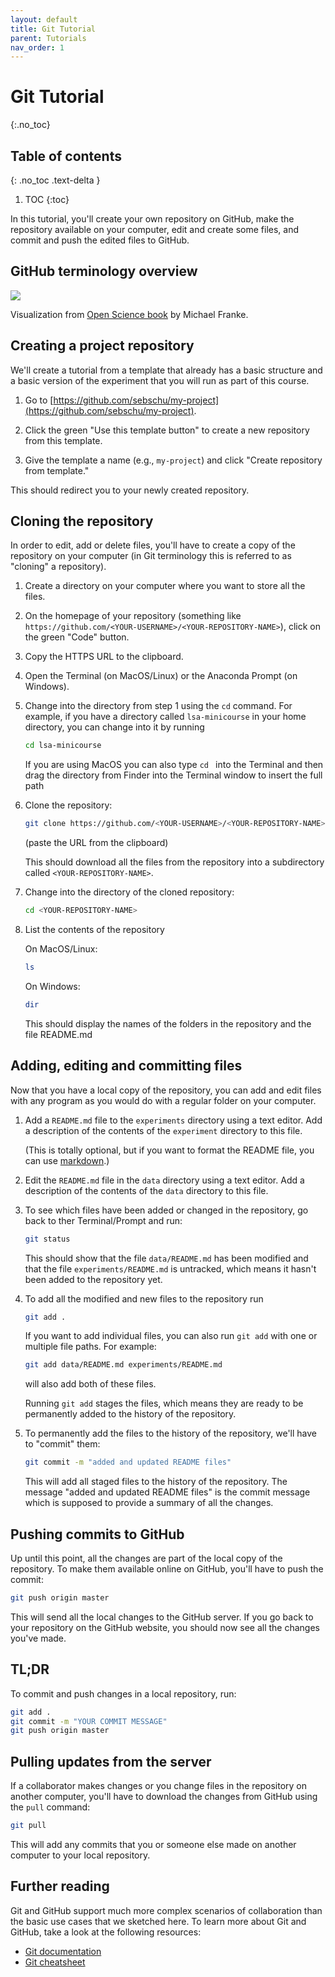 ```yaml
---
layout: default
title: Git Tutorial
parent: Tutorials
nav_order: 1
---
```



# Git Tutorial
{:.no_toc}

## Table of contents
{: .no_toc .text-delta }

1. TOC
{:toc}

In this tutorial, you'll create your own repository on GitHub, 
make the repository available on your computer, edit and create some files,
and commit and push the edited files to GitHub.

## GitHub terminology overview

![](https://magpie-ea.github.io/magpie-esslli-2019-course-material/site/script/pics/git_basic_notions.png)

Visualization from [Open Science book](https://magpie-ea.github.io/magpie-esslli-2019-course-material/site/script/version-control-with-git.html) by Michael Franke. 

## Creating a project repository

We'll create a tutorial from a template that already has a basic structure
and a basic version of the experiment that you will run as part of this course.

1. Go to [https://github.com/sebschu/my-project](https://github.com/sebschu/my-project).

2. Click the green "Use this template button" to create a new repository from this template.

3. Give the template a name (e.g., `my-project`) and click "Create repository from template."

This should redirect you to your newly created repository.

## Cloning the repository

In order to edit, add or delete files, you'll have to create a copy of the repository on your computer (in Git terminology this is referred to as "cloning" a repository).

1. Create a directory on your computer where you want to store all the files.

2. On the homepage of your repository (something like `https://github.com/<YOUR-USERNAME>/<YOUR-REPOSITORY-NAME>`), click on the green "Code" button.
  
3. Copy the HTTPS URL to the clipboard.

4. Open the Terminal (on MacOS/Linux) or the Anaconda Prompt (on Windows).

5. Change into the directory from step 1 using the `cd` command. For example, if you have a directory called `lsa-minicourse` in your home directory, you can change into it by running 

     ```bash
     cd lsa-minicourse
     ```
   If you are using MacOS you can also type `cd ` into the Terminal and then drag the directory from Finder into the Terminal window to insert the full path
   
 6. Clone the repository:
 
     ```bash
     git clone https://github.com/<YOUR-USERNAME>/<YOUR-REPOSITORY-NAME>.git
     ```
    
    (paste the URL from the clipboard)
    
    This should download all the files from the repository into a subdirectory called `<YOUR-REPOSITORY-NAME>`.
    
 7. Change into the directory of the cloned repository:
 
     ```bash
     cd <YOUR-REPOSITORY-NAME>
     ```
    
 8. List the contents of the repository
 
 
     On MacOS/Linux:
     ```bash
     ls
     ```
     
     On Windows:
     ```bash
     dir
     ```
 
 
     This should display the names of the folders in the repository and the file README.md
     
 ## Adding, editing and committing files
 
 Now that you have a local copy of the repository, you can add and edit files with any program as you would
 do with a regular folder on your computer.
 
 1. Add a `README.md` file to the `experiments` directory using a text editor. Add a description of the contents of the `experiment` directory to this file.
 
    (This is totally optional, but if you want to format the README file, you can use [markdown](https://github.com/adam-p/markdown-here/wiki/Markdown-Cheatsheet).)
 
 2. Edit the `README.md` file in the `data` directory using a text editor. Add a description of the contents of the `data` directory to this file.
 
 3. To see which files have been added or changed in the repository, go back to ther Terminal/Prompt and run:
 
    ```bash
    git status
    ```
    
    This should show that the file `data/README.md` has been modified and that the file `experiments/README.md` is untracked, which means it hasn't been added to the repository yet.
    
  4. To add all the modified and new files to the repository run
  
      ```bash
      git add .
      ```
      
      If you want to add individual files, you can also run `git add` with one or multiple file paths. For example:
      
      ```bash
      git add data/README.md experiments/README.md
      ```
      
      will also add both of these files.
      
      Running `git add` stages the files, which means they are ready to be permanently added to the history of the repository.
      
   5. To permanently add the files to the history of the repository, we'll have to "commit" them:
   
      ```bash
      git commit -m "added and updated README files"
      ```
      
      This will add all staged files to the history of the repository. The message "added and updated README files" is the commit message which is supposed to provide a summary of all the changes.
      
## Pushing commits to GitHub

Up until this point, all the changes are part of the local copy of the repository. To make them available online on GitHub, you'll have to push the commit:

```bash
git push origin master
```

This will send all the local changes to the GitHub server. If you go back to your repository on the GitHub website, you should now see all the changes you've made.

## TL;DR

To commit and push changes in a local repository, run:

```bash
git add .
git commit -m "YOUR COMMIT MESSAGE"
git push origin master
```


## Pulling updates from the server

If a collaborator makes changes or you change files in the repository on another computer, you'll have to download the changes from GitHub using the `pull` command:

```bash
git pull
```

This will add any commits that you or someone else made on another computer to your local repository.

## Further reading

Git and GitHub support much more complex scenarios of collaboration than the basic use cases that we sketched here. 
To learn more about Git and GitHub, take a look at the following resources:

* [Git documentation](https://git-scm.com/docs)
* [Git cheatsheet](https://training.github.com/downloads/github-git-cheat-sheet.pdf)

